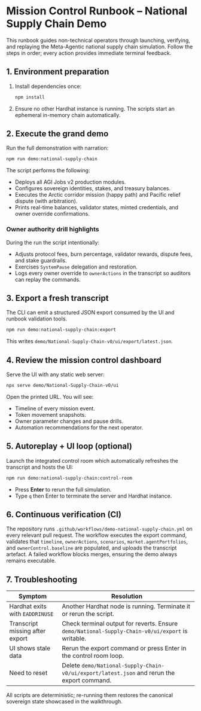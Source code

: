 # Mission Control Runbook – National Supply Chain Demo

This runbook guides non-technical operators through launching, verifying, and
replaying the Meta-Agentic national supply chain simulation. Follow the steps in
order; every action provides immediate terminal feedback.

## 1. Environment preparation

1. Install dependencies once:
   ```bash
   npm install
   ```
2. Ensure no other Hardhat instance is running. The scripts start an ephemeral
   in-memory chain automatically.

## 2. Execute the grand demo

Run the full demonstration with narration:
```bash
npm run demo:national-supply-chain
```
The script performs the following:
- Deploys all AGI Jobs v2 production modules.
- Configures sovereign identities, stakes, and treasury balances.
- Executes the Arctic corridor mission (happy path) and Pacific relief dispute
  (with arbitration).
- Prints real-time balances, validator states, minted credentials, and owner
  override confirmations.

### Owner authority drill highlights

During the run the script intentionally:
- Adjusts protocol fees, burn percentage, validator rewards, dispute fees, and
  stake guardrails.
- Exercises `SystemPause` delegation and restoration.
- Logs every owner override to `ownerActions` in the transcript so auditors can
  replay the commands.

## 3. Export a fresh transcript

The CLI can emit a structured JSON export consumed by the UI and runbook
validation tools.
```bash
npm run demo:national-supply-chain:export
```
This writes `demo/National-Supply-Chain-v0/ui/export/latest.json`.

## 4. Review the mission control dashboard

Serve the UI with any static web server:
```bash
npx serve demo/National-Supply-Chain-v0/ui
```
Open the printed URL. You will see:
- Timeline of every mission event.
- Token movement snapshots.
- Owner parameter changes and pause drills.
- Automation recommendations for the next operator.

## 5. Autoreplay + UI loop (optional)

Launch the integrated control room which automatically refreshes the transcript
and hosts the UI:
```bash
npm run demo:national-supply-chain:control-room
```
- Press **Enter** to rerun the full simulation.
- Type `q` then Enter to terminate the server and Hardhat instance.

## 6. Continuous verification (CI)

The repository runs `.github/workflows/demo-national-supply-chain.yml` on every
relevant pull request. The workflow executes the export command, validates that
`timeline`, `ownerActions`, `scenarios`, `market.agentPortfolios`, and
`ownerControl.baseline` are populated, and uploads the transcript artefact. A
failed workflow blocks merges, ensuring the demo always remains executable.

## 7. Troubleshooting

| Symptom | Resolution |
| --- | --- |
| Hardhat exits with `EADDRINUSE` | Another Hardhat node is running. Terminate it or rerun the script. |
| Transcript missing after export | Check terminal output for reverts. Ensure `demo/National-Supply-Chain-v0/ui/export` is writable. |
| UI shows stale data | Rerun the export command or press Enter in the control room loop. |
| Need to reset | Delete `demo/National-Supply-Chain-v0/ui/export/latest.json` and rerun the export command. |

All scripts are deterministic; re-running them restores the canonical sovereign
state showcased in the walkthrough.
